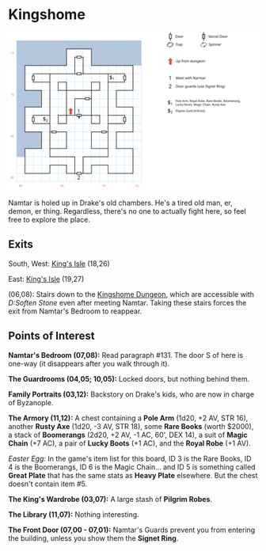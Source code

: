 # Kingshome

![map](kingshome.svg)

Namtar is holed up in Drake's old chambers. He's a tired old man, er, demon, er thing. Regardless, there's no one to actually fight here, so feel free to explore the place.

## Exits

South, West: [King's Isle](dilmun.md) (18,26)

East: [King's Isle](dilmun.md) (19,27)

(06,08): Stairs down to the [Kingshome Dungeon](kingshome-dungeon.md), which are accessible with *D:Soften Stone* even after meeting Namtar. Taking these stairs forces the exit from Namtar's Bedroom to reappear.

## Points of Interest

**Namtar's Bedroom (07,08):** Read paragraph #131. The door S of here is one-way (it disappears after you walk through it).

**The Guardrooms (04,05; 10,05):** Locked doors, but nothing behind them.

**Family Portraits (03,12):** Backstory on Drake's kids, who are now in charge of Byzanople.

**The Armory (11,12):** A chest containing a **Pole Arm** (1d20, +2 AV, STR 16), another **Rusty Axe** (1d20, -3 AV, STR 18), some **Rare Books** (worth $2000), a stack of **Boomerangs** (2d20, +2 AV, -1 AC, 60', DEX 14), a suit of **Magic Chain** (+7 AC), a pair of **Lucky Boots** (+1 AC), and the **Royal Robe** (+1 AV).

*Easter Egg:* In the game's item list for this board, ID 3 is the Rare Books, ID 4 is the Boomerangs, ID 6 is the Magic Chain... and ID 5 is something called **Great Plate** that has the same stats as **Heavy Plate** elsewhere. But the chest doesn't contain item #5.

**The King's Wardrobe (03,07):** A large stash of **Pilgrim Robes**.

**The Library (11,07):** Nothing interesting.

**The Front Door (07,00 - 07,01):** Namtar's Guards prevent you from entering the building, unless you show them the **Signet Ring**.